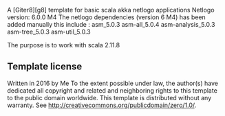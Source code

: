 A [Giter8][g8] template for basic scala akka netlogo applications
Netlogo version: 6.0.0 M4
The netlogo dependencies (version 6 M4) has been added manually
this include :
asm_5.0.3
asm-all_5.0.4
asm-analysis_5.0.3
asm-tree_5.0.3
asm-util_5.0.3

The purpose is to work with scala 2.11.8


Template license
----------------
Written in 2016 by Me
To the extent possible under law, the author(s) have dedicated all copyright and related
and neighboring rights to this template to the public domain worldwide.
This template is distributed without any warranty. See <http://creativecommons.org/publicdomain/zero/1.0/>.

